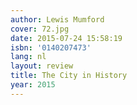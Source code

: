 ```yaml
---
author: Lewis Mumford
cover: 72.jpg
date: 2015-07-24 15:58:19
isbn: '0140207473'
lang: nl
layout: review
title: The City in History
year: 2015
---
```


